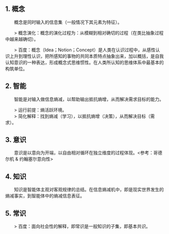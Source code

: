 ## 1. 概念
　　概念是同时输入的信息集（一般情况下其元素为特征）。

　　> 概念演化：概念的演化过程为：从模糊到相对确切的过程（在类比抽象过程中越来越确切）。

　　> 百度：概念（Idea；Notion；Concept）是人类在认识过程中，从感性认识上升到理性认识，把所感知的事物的共同本质特点抽象出来，加以概括，是自我认知意识的一种表达，形成概念式思维惯性。在人类所认知的思维体系中最基本的构筑单位。

## 2. 智能
　　智能是对输入做信息熵减，以帮助输出抵抗熵增，从而解决需求目标的能力。

　　> 运行前提：熵活跃环境。  
　　> 简化解释：找到熵减（学习），以抵抗熵增（决策），从而解决目标（需求）。


## 3. 意识

　　意识是以意向为开端，以自由相对循环在独立维度的过程体现。<参考：哥德尔机 & 约翰塞尔意向性>

## 4. 知识
　　知识是智能体主观对客观规律的总结。在信息熵减机中，即是现实世界发生的熵减事实，到智能体中的熵减信息表征。

## 5. 常识
　　> 百度：面向社会性的解释，即常识是一般知识的子集，即基本共识。
